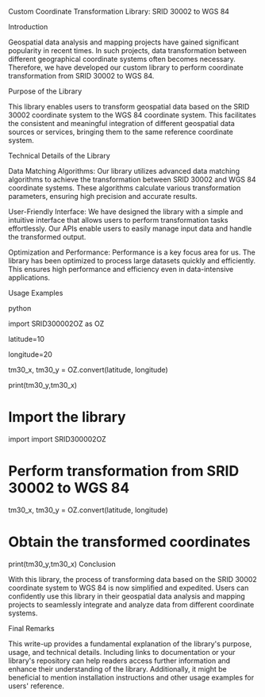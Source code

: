 Custom Coordinate Transformation Library: SRID 30002 to WGS 84

Introduction

Geospatial data analysis and mapping projects have gained significant popularity in recent times. In such projects, data transformation between different geographical coordinate systems often becomes necessary. Therefore, we have developed our custom library to perform coordinate transformation from SRID 30002 to WGS 84.

Purpose of the Library

This library enables users to transform geospatial data based on the SRID 30002 coordinate system to the WGS 84 coordinate system. This facilitates the consistent and meaningful integration of different geospatial data sources or services, bringing them to the same reference coordinate system.

Technical Details of the Library

Data Matching Algorithms: Our library utilizes advanced data matching algorithms to achieve the transformation between SRID 30002 and WGS 84 coordinate systems. These algorithms calculate various transformation parameters, ensuring high precision and accurate results.

User-Friendly Interface: We have designed the library with a simple and intuitive interface that allows users to perform transformation tasks effortlessly. Our APIs enable users to easily manage input data and handle the transformed output.

Optimization and Performance: Performance is a key focus area for us. The library has been optimized to process large datasets quickly and efficiently. This ensures high performance and efficiency even in data-intensive applications.

Usage Examples

python

import SRID300002OZ as OZ

latitude=10

longitude=20

tm30_x, tm30_y = OZ.convert(latitude, longitude)

print(tm30_y,tm30_x)

# Import the library
import import SRID300002OZ

# Perform transformation from SRID 30002 to WGS 84
tm30_x, tm30_y = OZ.convert(latitude, longitude)

# Obtain the transformed coordinates
print(tm30_y,tm30_x)
Conclusion

With this library, the process of transforming data based on the SRID 30002 coordinate system to WGS 84 is now simplified and expedited. Users can confidently use this library in their geospatial data analysis and mapping projects to seamlessly integrate and analyze data from different coordinate systems.

Final Remarks

This write-up provides a fundamental explanation of the library's purpose, usage, and technical details. Including links to documentation or your library's repository can help readers access further information and enhance their understanding of the library. Additionally, it might be beneficial to mention installation instructions and other usage examples for users' reference.
